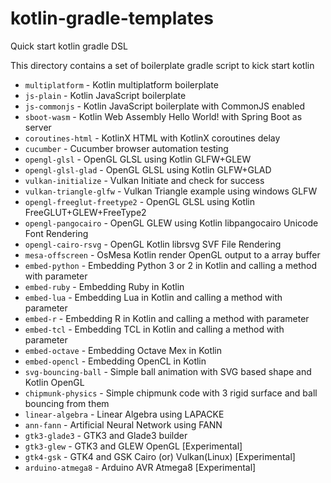 # kotlin-gradle-templates
Quick start kotlin gradle DSL

This directory contains a set of boilerplate gradle script to kick start kotlin

  * `multiplatform` - Kotlin multiplatform boilerplate
  * `js-plain` - Kotlin JavaScript boilerplate
  * `js-commonjs` - Kotlin JavaScript boilerplate with CommonJS enabled
  * `sboot-wasm` - Kotlin Web Assembly Hello World! with Spring Boot as server
  * `coroutines-html` - KotlinX HTML with KotlinX coroutines delay
  * `cucumber` - Cucumber browser automation testing
  * `opengl-glsl` - OpenGL GLSL using Kotlin GLFW+GLEW
  * `opengl-glsl-glad` - OpenGL GLSL using Kotlin GLFW+GLAD
  * `vulkan-initialize` - Vulkan Initiate and check for success
  * `vulkan-triangle-glfw` - Vulkan Triangle example using windows GLFW
  * `opengl-freeglut-freetype2` - OpenGL GLSL using Kotlin FreeGLUT+GLEW+FreeType2
  * `opengl-pangocairo` - OpenGL GLEW using Kotlin libpangocairo Unicode Font Rendering
  * `opengl-cairo-rsvg` - OpenGL Kotlin librsvg SVF File Rendering
  * `mesa-offscreen` - OsMesa Kotlin render OpenGL output to a array buffer
  * `embed-python` - Embedding Python 3 or 2 in Kotlin and calling a method with parameter
  * `embed-ruby` - Embedding Ruby in Kotlin
  * `embed-lua` - Embedding Lua in Kotlin and calling a method with parameter
  * `embed-r` - Embedding R in Kotlin and calling a method with parameter
  * `embed-tcl` - Embedding TCL in Kotlin and calling a method with parameter
  * `embed-octave` - Embedding Octave Mex in Kotlin
  * `embed-opencl` - Embedding OpenCL in Kotlin
  * `svg-bouncing-ball` - Simple ball animation with SVG based shape and Kotlin OpenGL
  * `chipmunk-physics` - Simple chipmunk code with 3 rigid surface and ball bouncing from them
  * `linear-algebra` - Linear Algebra using LAPACKE
  * `ann-fann` - Artificial Neural Network using FANN
  * `gtk3-glade3` - GTK3 and Glade3 builder
  * `gtk3-glew` - GTK3 and GLEW OpenGL [Experimental]
  * `gtk4-gsk` - GTK4 and GSK Cairo (or) Vulkan(Linux) [Experimental]
  * `arduino-atmega8` - Arduino AVR Atmega8 [Experimental]